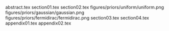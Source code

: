 abstract.tex
section01.tex
section02.tex
figures/priors/uniform/uniform.png
figures/priors/gaussian/gaussian.png
figures/priors/fermidirac/fermidirac.png
section03.tex
section04.tex
appendix01.tex
appendix02.tex
